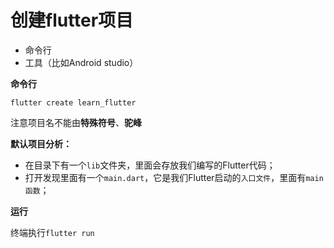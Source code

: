# 创建flutter项目

- 命令行
- 工具（比如Android studio）

**命令行**

```
flutter create learn_flutter
```

注意项目名不能由**特殊符号**、**驼峰**

**默认项目分析：**

- 在目录下有一个`lib`文件夹，里面会存放我们编写的Flutter代码；
- 打开发现里面有一个`main.dart`，它是我们Flutter启动的`入口文件`，里面有`main函数`；

**运行**

终端执行`flutter run`